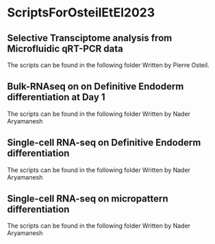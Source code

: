 # ScriptsForOsteilEtEl2023

## Selective Transciptome analysis from Microfluidic qRT-PCR data
The scripts can be found in the following folder
Written by Pierre Osteil. 

## Bulk-RNAseq on on Definitive Endoderm differentiation at Day 1
The scripts can be found in the following folder
Written by Nader Aryamanesh

## Single-cell RNA-seq on Definitive Endoderm differentiation
The scripts can be found in the following folder
Written by Nader Aryamanesh

## Single-cell RNA-seq on micropattern differentiation
The scripts can be found in the following folder
Written by Nader Aryamanesh

